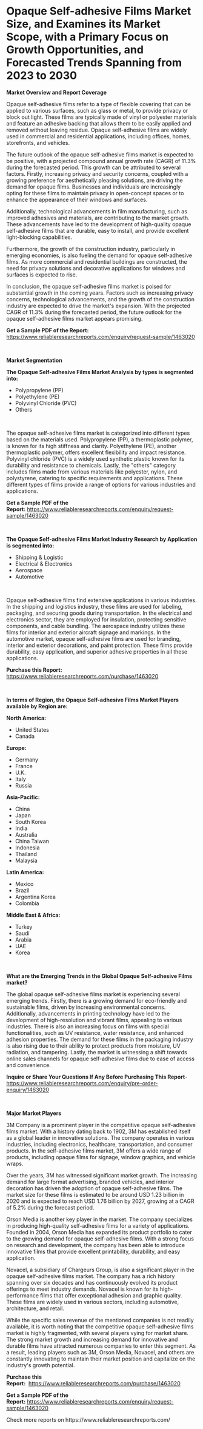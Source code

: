 <p><h1>Opaque Self-adhesive Films Market Size, and Examines its Market Scope, with a Primary Focus on Growth Opportunities, and Forecasted Trends Spanning from 2023 to 2030</h1></p><p><strong>Market Overview and Report Coverage</strong></p>
<p><p>Opaque self-adhesive films refer to a type of flexible covering that can be applied to various surfaces, such as glass or metal, to provide privacy or block out light. These films are typically made of vinyl or polyester materials and feature an adhesive backing that allows them to be easily applied and removed without leaving residue. Opaque self-adhesive films are widely used in commercial and residential applications, including offices, homes, storefronts, and vehicles.</p><p>The future outlook of the opaque self-adhesive films market is expected to be positive, with a projected compound annual growth rate (CAGR) of 11.3% during the forecasted period. This growth can be attributed to several factors. Firstly, increasing privacy and security concerns, coupled with a growing preference for aesthetically pleasing solutions, are driving the demand for opaque films. Businesses and individuals are increasingly opting for these films to maintain privacy in open-concept spaces or to enhance the appearance of their windows and surfaces.</p><p>Additionally, technological advancements in film manufacturing, such as improved adhesives and materials, are contributing to the market growth. These advancements have led to the development of high-quality opaque self-adhesive films that are durable, easy to install, and provide excellent light-blocking capabilities.</p><p>Furthermore, the growth of the construction industry, particularly in emerging economies, is also fueling the demand for opaque self-adhesive films. As more commercial and residential buildings are constructed, the need for privacy solutions and decorative applications for windows and surfaces is expected to rise.</p><p>In conclusion, the opaque self-adhesive films market is poised for substantial growth in the coming years. Factors such as increasing privacy concerns, technological advancements, and the growth of the construction industry are expected to drive the market's expansion. With the projected CAGR of 11.3% during the forecasted period, the future outlook for the opaque self-adhesive films market appears promising.</p></p>
<p><strong>Get a Sample PDF of the Report:</strong> <a href="https://www.reliableresearchreports.com/enquiry/request-sample/1463020">https://www.reliableresearchreports.com/enquiry/request-sample/1463020</a></p>
<p>&nbsp;</p>
<p><strong>Market Segmentation</strong></p>
<p><strong>The Opaque Self-adhesive Films Market Analysis by types is segmented into:</strong></p>
<p><ul><li>Polypropylene (PP)</li><li>Polyethylene (PE)</li><li>Polyvinyl Chloride (PVC)</li><li>Others</li></ul></p>
<p>&nbsp;</p>
<p><p>The opaque self-adhesive films market is categorized into different types based on the materials used. Polypropylene (PP), a thermoplastic polymer, is known for its high stiffness and clarity. Polyethylene (PE), another thermoplastic polymer, offers excellent flexibility and impact resistance. Polyvinyl chloride (PVC) is a widely used synthetic plastic known for its durability and resistance to chemicals. Lastly, the "others" category includes films made from various materials like polyester, nylon, and polystyrene, catering to specific requirements and applications. These different types of films provide a range of options for various industries and applications.</p></p>
<p><strong>Get a Sample PDF of the Report:</strong>&nbsp;<a href="https://www.reliableresearchreports.com/enquiry/request-sample/1463020">https://www.reliableresearchreports.com/enquiry/request-sample/1463020</a></p>
<p>&nbsp;</p>
<p><strong>The Opaque Self-adhesive Films Market Industry Research by Application is segmented into:</strong></p>
<p><ul><li>Shipping & Logistic</li><li>Electrical & Electronics</li><li>Aerospace</li><li>Automotive</li></ul></p>
<p>&nbsp;</p>
<p><p>Opaque self-adhesive films find extensive applications in various industries. In the shipping and logistics industry, these films are used for labeling, packaging, and securing goods during transportation. In the electrical and electronics sector, they are employed for insulation, protecting sensitive components, and cable bundling. The aerospace industry utilizes these films for interior and exterior aircraft signage and markings. In the automotive market, opaque self-adhesive films are used for branding, interior and exterior decorations, and paint protection. These films provide durability, easy application, and superior adhesive properties in all these applications.</p></p>
<p><strong>Purchase this Report:</strong>&nbsp; <a href="https://www.reliableresearchreports.com/purchase/1463020">https://www.reliableresearchreports.com/purchase/1463020</a></p>
<p>&nbsp;</p>
<p><strong>In terms of Region, the Opaque Self-adhesive Films Market Players available by Region are:</strong></p>
<p>
    <p> <strong> North America: </strong>
        <ul>
            <li>United States</li>
            <li>Canada</li>
        </ul>
        </p> 
    <p> <strong> Europe: </strong>
        <ul>
            <li>Germany</li>
            <li>France</li>
            <li>U.K.</li>
            <li>Italy</li>
            <li>Russia</li>
        </ul>
        </p> 
    <p> <strong> Asia-Pacific: </strong>
        <ul>
            <li>China</li>
            <li>Japan</li>
            <li>South Korea</li>
            <li>India</li>
            <li>Australia</li>
            <li>China Taiwan</li>
            <li>Indonesia</li>
            <li>Thailand</li>
            <li>Malaysia</li>
        </ul>
        </p> 
    <p> <strong> Latin America: </strong>
        <ul>
            <li>Mexico</li>
            <li>Brazil</li>
            <li>Argentina Korea</li>
            <li>Colombia</li>
        </ul>
        </p> 
    <p> <strong> Middle East & Africa: </strong>
        <ul>
            <li>Turkey</li>
            <li>Saudi</li>
            <li>Arabia</li>
            <li>UAE</li>
            <li>Korea</li>
        </ul>
    </p>
    </p>
<p>&nbsp;</p>
<p><strong>What are the Emerging Trends in the Global Opaque Self-adhesive Films market?</strong></p>
<p><p>The global opaque self-adhesive films market is experiencing several emerging trends. Firstly, there is a growing demand for eco-friendly and sustainable films, driven by increasing environmental concerns. Additionally, advancements in printing technology have led to the development of high-resolution and vibrant films, appealing to various industries. There is also an increasing focus on films with special functionalities, such as UV resistance, water resistance, and enhanced adhesion properties. The demand for these films in the packaging industry is also rising due to their ability to protect products from moisture, UV radiation, and tampering. Lastly, the market is witnessing a shift towards online sales channels for opaque self-adhesive films due to ease of access and convenience.</p></p>
<p><strong>Inquire or Share Your Questions If Any Before Purchasing This Report</strong>- <a href="https://www.reliableresearchreports.com/enquiry/pre-order-enquiry/1463020">https://www.reliableresearchreports.com/enquiry/pre-order-enquiry/1463020</a></p>
<p>&nbsp;</p>
<p><strong>Major Market Players</strong></p>
<p><p>3M Company is a prominent player in the competitive opaque self-adhesive films market. With a history dating back to 1902, 3M has established itself as a global leader in innovative solutions. The company operates in various industries, including electronics, healthcare, transportation, and consumer products. In the self-adhesive films market, 3M offers a wide range of products, including opaque films for signage, window graphics, and vehicle wraps.</p><p>Over the years, 3M has witnessed significant market growth. The increasing demand for large format advertising, branded vehicles, and interior decoration has driven the adoption of opaque self-adhesive films. The market size for these films is estimated to be around USD 1.23 billion in 2020 and is expected to reach USD 1.76 billion by 2027, growing at a CAGR of 5.2% during the forecast period.</p><p>Orson Media is another key player in the market. The company specializes in producing high-quality self-adhesive films for a variety of applications. Founded in 2004, Orson Media has expanded its product portfolio to cater to the growing demand for opaque self-adhesive films. With a strong focus on research and development, the company has been able to introduce innovative films that provide excellent printability, durability, and easy application.</p><p>Novacel, a subsidiary of Chargeurs Group, is also a significant player in the opaque self-adhesive films market. The company has a rich history spanning over six decades and has continuously evolved its product offerings to meet industry demands. Novacel is known for its high-performance films that offer exceptional adhesion and graphic quality. These films are widely used in various sectors, including automotive, architecture, and retail.</p><p>While the specific sales revenue of the mentioned companies is not readily available, it is worth noting that the competitive opaque self-adhesive films market is highly fragmented, with several players vying for market share. The strong market growth and increasing demand for innovative and durable films have attracted numerous companies to enter this segment. As a result, leading players such as 3M, Orson Media, Novacel, and others are constantly innovating to maintain their market position and capitalize on the industry's growth potential.</p></p>
<p><strong>Purchase this Report:</strong>&nbsp;&nbsp;<a href="https://www.reliableresearchreports.com/purchase/1463020">https://www.reliableresearchreports.com/purchase/1463020</a></p>
<p></p>
<p><strong>Get a Sample PDF of the Report:</strong>&nbsp;<a href="https://www.reliableresearchreports.com/enquiry/request-sample/1463020">https://www.reliableresearchreports.com/enquiry/request-sample/1463020</a></p>
<p>Check more reports on https://www.reliableresearchreports.com/</p>